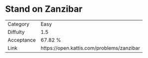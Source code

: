 # Stand on Zanzibar

<table>
    <tr>
        <td>Category</td>
        <td>Easy</td>
    </tr>
    <tr>
        <td>Diffulty</td>
        <td>1.5</td>
    </tr>
    <tr>
        <td>Acceptance</td>
        <td>67.82 %</td>
    </tr>
    <tr>
        <td>Link</td>
        <td>https://open.kattis.com/problems/zanzibar</td>
    </tr>
</table>